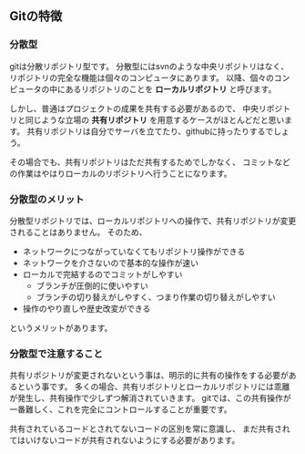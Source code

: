 ## Gitの特徴

### 分散型

gitは分散リポジトリ型です。
分散型にはsvnのような中央リポジトリはなく、
リポジトリの完全な機能は個々のコンピュータにあります。
以降、個々のコンピュータの中にあるリポジトリのことを **ローカルリポジトリ** と呼びます。

しかし、普通はプロジェクトの成果を共有する必要があるので、
中央リポジトリと同じような立場の **共有リポジトリ** を用意するケースがほとんどだと思います。
共有リポジトリは自分でサーバを立てたり、githubに持ったりするでしょう。

その場合でも、共有リポジトリはただ共有するためでしかなく、
コミットなどの作業はやはりローカルのリポジトリへ行うことになります。

### 分散型のメリット

分散型リポジトリでは、ローカルリポジトリへの操作で、共有リポジトリが変更されることはありません。
そのため、

- ネットワークにつながっていなくてもリポジトリ操作ができる
- ネットワークを介さないので基本的な操作が速い
- ローカルで完結するのでコミットがしやすい
  - ブランチが圧倒的に使いやすい
  - ブランチの切り替えがしやすく、つまり作業の切り替えがしやすい
- 操作のやり直しや歴史改変ができる

というメリットがあります。

### 分散型で注意すること

共有リポジトリが変更されないという事は、明示的に共有の操作をする必要があるという事です。
多くの場合、共有リポジトリとローカルリポジトリには乖離が発生し、共有操作で少しずつ解消されていきます。
gitでは、この共有操作が一番難しく、これを完全にコントロールすることが重要です。

共有されているコードとされてないコードの区別を常に意識し、
まだ共有されてはいけないコードが共有されないようにする必要があります。
